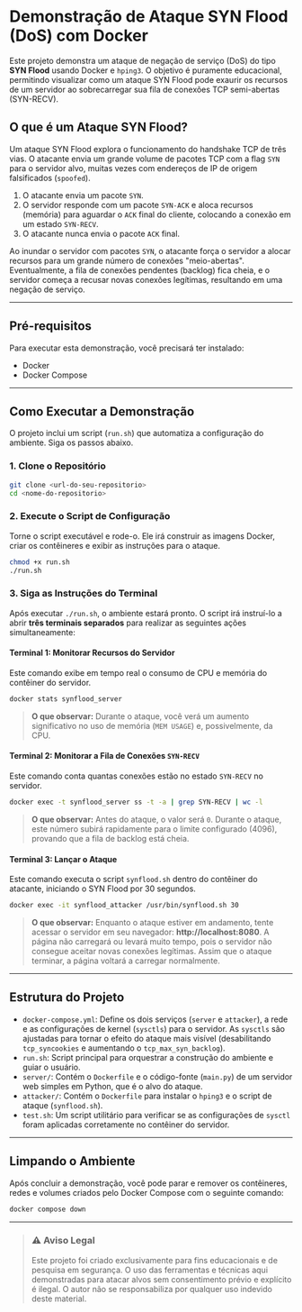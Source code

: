 # Demonstração de Ataque SYN Flood (DoS) com Docker

Este projeto demonstra um ataque de negação de serviço (DoS) do tipo **SYN Flood** usando Docker e `hping3`. O objetivo é puramente educacional, permitindo visualizar como um ataque SYN Flood pode exaurir os recursos de um servidor ao sobrecarregar sua fila de conexões TCP semi-abertas (SYN-RECV).

## O que é um Ataque SYN Flood?

Um ataque SYN Flood explora o funcionamento do handshake TCP de três vias. O atacante envia um grande volume de pacotes TCP com a flag `SYN` para o servidor alvo, muitas vezes com endereços de IP de origem falsificados (`spoofed`).

1.  O atacante envia um pacote `SYN`.
2.  O servidor responde com um pacote `SYN-ACK` e aloca recursos (memória) para aguardar o `ACK` final do cliente, colocando a conexão em um estado `SYN-RECV`.
3.  O atacante nunca envia o pacote `ACK` final.

Ao inundar o servidor com pacotes `SYN`, o atacante força o servidor a alocar recursos para um grande número de conexões "meio-abertas". Eventualmente, a fila de conexões pendentes (backlog) fica cheia, e o servidor começa a recusar novas conexões legítimas, resultando em uma negação de serviço.

---

## Pré-requisitos

Para executar esta demonstração, você precisará ter instalado:

-   Docker
-   Docker Compose

---

## Como Executar a Demonstração

O projeto inclui um script (`run.sh`) que automatiza a configuração do ambiente. Siga os passos abaixo.

### 1. Clone o Repositório

```bash
git clone <url-do-seu-repositorio>
cd <nome-do-repositorio>
```

### 2. Execute o Script de Configuração

Torne o script executável e rode-o. Ele irá construir as imagens Docker, criar os contêineres e exibir as instruções para o ataque.

```bash
chmod +x run.sh
./run.sh
```

### 3. Siga as Instruções do Terminal

Após executar `./run.sh`, o ambiente estará pronto. O script irá instruí-lo a abrir **três terminais separados** para realizar as seguintes ações simultaneamente:

#### Terminal 1: Monitorar Recursos do Servidor

Este comando exibe em tempo real o consumo de CPU e memória do contêiner do servidor.

```bash
docker stats synflood_server
```

> **O que observar:** Durante o ataque, você verá um aumento significativo no uso de memória (`MEM USAGE`) e, possivelmente, da CPU.

#### Terminal 2: Monitorar a Fila de Conexões `SYN-RECV`

Este comando conta quantas conexões estão no estado `SYN-RECV` no servidor.

```bash
docker exec -t synflood_server ss -t -a | grep SYN-RECV | wc -l
```

> **O que observar:** Antes do ataque, o valor será `0`. Durante o ataque, este número subirá rapidamente para o limite configurado (4096), provando que a fila de backlog está cheia.

#### Terminal 3: Lançar o Ataque

Este comando executa o script `synflood.sh` dentro do contêiner do atacante, iniciando o SYN Flood por 30 segundos.

```bash
docker exec -it synflood_attacker /usr/bin/synflood.sh 30
```

> **O que observar:** Enquanto o ataque estiver em andamento, tente acessar o servidor em seu navegador: **http://localhost:8080**. A página não carregará ou levará muito tempo, pois o servidor não consegue aceitar novas conexões legítimas. Assim que o ataque terminar, a página voltará a carregar normalmente.

---

## Estrutura do Projeto

-   `docker-compose.yml`: Define os dois serviços (`server` e `attacker`), a rede e as configurações de kernel (`sysctls`) para o servidor. As `sysctls` são ajustadas para tornar o efeito do ataque mais visível (desabilitando `tcp_syncookies` e aumentando o `tcp_max_syn_backlog`).
-   `run.sh`: Script principal para orquestrar a construção do ambiente e guiar o usuário.
-   `server/`: Contém o `Dockerfile` e o código-fonte (`main.py`) de um servidor web simples em Python, que é o alvo do ataque.
-   `attacker/`: Contém o `Dockerfile` para instalar o `hping3` e o script de ataque (`synflood.sh`).
-   `test.sh`: Um script utilitário para verificar se as configurações de `sysctl` foram aplicadas corretamente no contêiner do servidor.

---

## Limpando o Ambiente

Após concluir a demonstração, você pode parar e remover os contêineres, redes e volumes criados pelo Docker Compose com o seguinte comando:

```bash
docker compose down
```

---

> ### ⚠️ Aviso Legal
>
> Este projeto foi criado exclusivamente para fins educacionais e de pesquisa em segurança. O uso das ferramentas e técnicas aqui demonstradas para atacar alvos sem consentimento prévio e explícito é ilegal. O autor não se responsabiliza por qualquer uso indevido deste material.
